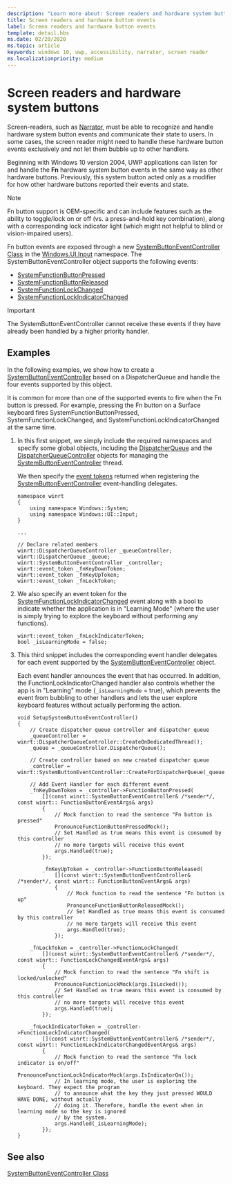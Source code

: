 ```yaml
---
description: "Learn more about: Screen readers and hardware system buttons"
title: Screen readers and hardware button events
label: Screen readers and hardware button events
template: detail.hbs
ms.date: 02/20/2020
ms.topic: article
keywords: windows 10, uwp, accessibility, narrator, screen reader
ms.localizationpriority: medium
---
```


# Screen readers and hardware system buttons

Screen-readers, such as [Narrator](https://support.microsoft.com/help/22798/windows-10-complete-guide-to-narrator), must be able to recognize and handle hardware system button events and communicate their state to users. In some cases, the screen reader might need to handle these hardware button events exclusively and not let them bubble up to other handlers.

Beginning with Windows 10 version 2004, UWP applications can listen for and handle the **Fn** hardware system button events in the same way as other hardware buttons. Previously, this system button acted only as a modifier for how other hardware buttons reported their events and state.

> [!NOTE]
> Fn button support is OEM-specific and can include features such as the ability to toggle/lock on or off (vs. a press-and-hold key combination), along with a corresponding lock indicator light (which might not helpful to blind or vision-impaired users).

Fn button events are exposed through a new [SystemButtonEventController Class](/uwp/api/windows.ui.input.systembuttoneventcontroller) in the [Windows.UI.Input](/uwp/api/windows.ui.input) namespace. The SystemButtonEventController object supports the following events:

- [SystemFunctionButtonPressed](/uwp/api/windows.ui.input.systembuttoneventcontroller.systemfunctionbuttonpressed)
- [SystemFunctionButtonReleased](/uwp/api/windows.ui.input.systembuttoneventcontroller.systemfunctionbuttonreleased)
- [SystemFunctionLockChanged](/uwp/api/windows.ui.input.systembuttoneventcontroller.systemfunctionlockchanged)
- [SystemFunctionLockIndicatorChanged](/uwp/api/windows.ui.input.systembuttoneventcontroller.systemfunctionlockindicatorchanged)

> [!Important]
> The SystemButtonEventController cannot receive these events if they have already been handled by a higher priority handler.

## Examples

In the following examples, we show how to create a [SystemButtonEventController](/uwp/api/windows.ui.input.systembuttoneventcontroller) based on a DispatcherQueue and handle the four events supported by this object.

It is common for more than one of the supported events to fire when the Fn button is pressed. For example, pressing the Fn button on a Surface keyboard fires SystemFunctionButtonPressed, SystemFunctionLockChanged, and SystemFunctionLockIndicatorChanged at the same time.

1. In this first snippet, we simply include the required namespaces and specify some global objects, including the [DispatcherQueue](/uwp/api/windows.system.dispatcherqueue) and the [DispatcherQueueController](/uwp/api/windows.system.dispatcherqueuecontroller) objects for managing the [SystemButtonEventController](/uwp/api/windows.ui.input.systembuttoneventcontroller) thread.

   We then specify the [event tokens](/uwp/cpp-ref-for-winrt/event-token) returned when registering the [SystemButtonEventController](/uwp/api/windows.ui.input.systembuttoneventcontroller) event-handling delegates.

    ```cppwinrt
    namespace winrt
    {
        using namespace Windows::System;
        using namespace Windows::UI::Input;
    }

    ...

    // Declare related members
    winrt::DispatcherQueueController _queueController;
    winrt::DispatcherQueue _queue;
    winrt::SystemButtonEventController _controller;
    winrt::event_token _fnKeyDownToken;
    winrt::event_token _fnKeyUpToken;
    winrt::event_token _fnLockToken;
    ```

2. We also specify an event token for the [SystemFunctionLockIndicatorChanged](/uwp/api/windows.ui.input.systembuttoneventcontroller.systemfunctionlockindicatorchanged) event along with a bool to indicate whether the application is in "Learning Mode" (where the user is simply trying to explore the keyboard without performing any functions).

    ```cppwinrt
    winrt::event_token _fnLockIndicatorToken;
    bool _isLearningMode = false;
    ```

3. This third snippet includes the corresponding event handler delegates for each event supported by the [SystemButtonEventController](/uwp/api/windows.ui.input.systembuttoneventcontroller) object.

   Each event handler announces the event that has occurred. In addition, the FunctionLockIndicatorChanged handler also controls whether the app is in "Learning" mode (`_isLearningMode` = true), which prevents the event from bubbling to other handlers and lets the user explore keyboard features without actually performing the action.

    ```cppwinrt
    void SetupSystemButtonEventController()
    {
        // Create dispatcher queue controller and dispatcher queue
        _queueController = winrt::DispatcherQueueController::CreateOnDedicatedThread();
        _queue = _queueController.DispatcherQueue();

        // Create controller based on new created dispatcher queue
        _controller = winrt::SystemButtonEventController::CreateForDispatcherQueue(_queue);

        // Add Event Handler for each different event
        _fnKeyDownToken = _controller->FunctionButtonPressed(
            [](const winrt::SystemButtonEventController& /*sender*/, const winrt:: FunctionButtonEventArgs& args)
            {
                // Mock function to read the sentence "Fn button is pressed"
                PronounceFunctionButtonPressedMock();
                // Set Handled as true means this event is consumed by this controller
                // no more targets will receive this event
                args.Handled(true);
            });

            _fnKeyUpToken = _controller->FunctionButtonReleased(
                [](const winrt::SystemButtonEventController& /*sender*/, const winrt:: FunctionButtonEventArgs& args)
                {
                    // Mock function to read the sentence "Fn button is up"
                    PronounceFunctionButtonReleasedMock();
                    // Set Handled as true means this event is consumed by this controller
                    // no more targets will receive this event
                    args.Handled(true);
                });

        _fnLockToken = _controller->FunctionLockChanged(
            [](const winrt::SystemButtonEventController& /*sender*/, const winrt:: FunctionLockChangedEventArgs& args)
            {
                // Mock function to read the sentence "Fn shift is locked/unlocked"
                PronounceFunctionLockMock(args.IsLocked());
                // Set Handled as true means this event is consumed by this controller
                // no more targets will receive this event
                args.Handled(true);
            });

        _fnLockIndicatorToken = _controller->FunctionLockIndicatorChanged(
            [](const winrt::SystemButtonEventController& /*sender*/, const winrt:: FunctionLockIndicatorChangedEventArgs& args)
            {
                // Mock function to read the sentence "Fn lock indicator is on/off"
                PronounceFunctionLockIndicatorMock(args.IsIndicatorOn());
                // In learning mode, the user is exploring the keyboard. They expect the program
                // to announce what the key they just pressed WOULD HAVE DONE, without actually
                // doing it. Therefore, handle the event when in learning mode so the key is ignored
                // by the system.
                args.Handled(_isLearningMode);
            });
    }
    ```

## See also

[SystemButtonEventController Class](/uwp/api/windows.ui.input.systembuttoneventcontroller)
